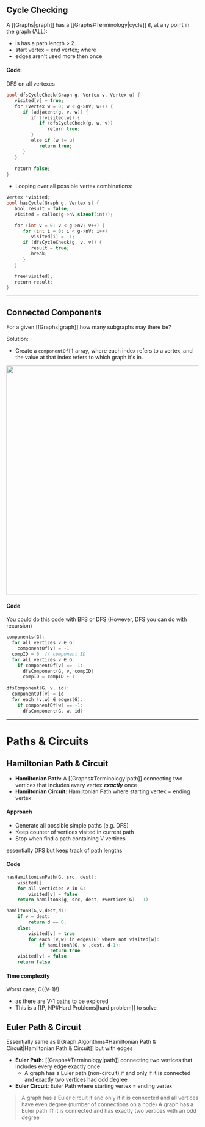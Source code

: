 ## Cycle Checking 
A [[Graphs|graph]] has a [[Graphs#Terminology|cycle]] if, at any point in the graph (ALL):
- is has a path length > 2
- start vertex = end vertex; where
- edges aren't used more then once

#### Code:
DFS on all vertexes
```c
bool dfsCycleCheck(Graph g, Vertex v, Vertex u) {
   visited[v] = true;
   for (Vertex w = 0; w < g->nV; w++) {
      if (adjacent(g, v, w)) {
         if (!visited[w]) {
            if (dfsCycleCheck(g, w, v))
               return true;
         }
         else if (w != u)
            return true;
      }
   }
   
   return false;
}

```

- Looping over all possible vertex combinations:
```c
Vertex *visited;
bool hasCycle(Graph g, Vertex s) {
   bool result = false;
   visited = calloc(g->nV,sizeof(int));

   for (int v = 0; v < g->nV; v++) {
      for (int i = 0; i < g->nV; i++)
         visited[i] = -1;
      if (dfsCycleCheck(g, v, v)) {
         result = true;
         break;
      }
   }

   free(visited);
   return result;
}
```

---

## Connected Components
For a given [[Graphs|graph]] how many subgraphs may there be?

Solution:
- Create a `componentOf[]` array, where each index refers to a vertex, and the value at that index refers to which graph it's in.

<img src="https://lh4.googleusercontent.com/0LZA3orRMc3aYH6i36GSZl4Tme1YpLkTG6rXgGrENe9T15qovBQbPQCFOaw9Gw5A_ihBGCm_fd94DxPdkOF2WiKbOMoIZ_nnNhld8MyciXou00h7JaUQGM_9dYSHk3FTjGKRH1hHHoUlPoXtmcmfJyA" width=600px>

#### Code 
You could do this code with BFS or DFS (However, DFS you can do with recursion)
```c++
components(G):  
  for all vertices v ∈ G:
    componentOf[v] = -1
  compID = 0  // component ID
  for all vertices v ∈ G:
    if componentOf[v] == -1:
      dfsComponent(G, v, compID)
      compID = compID + 1
      
dfsComponent(G, v, id):
  componentOf[v] = id
  for each (v,w) ∈ edges(G):
    if componentOf[w] == -1:
      dfsComponent(G, w, id)
```

---

# Paths & Circuits
## Hamiltonian Path & Circuit 
- **Hamiltonian Path:** A [[Graphs#Terminology|path]] connecting two vertices that includes every vertex ***exactly*** once
- **Hamiltonian Circuit:** Hamiltonian Path where starting vertex = ending vertex


#### Approach
- Generate all possible simple paths (e.g. DFS)
- Keep counter of vertices visited in current path
- Stop when find a path containing V vertices

essentially DFS but keep track of path lengths

#### Code
```c
hasHamiltonianPath(G, src, dest):
	visited[]
	for all verticies v in G:
		visited[v] = false
	return hamiltonR(g, src, dest, #vertices(G) - 1)
```

```c
hamiltonR(G,v,dest,d):
	if v = dest:
		return d == 0;
	else:
		visited[v] = true
		for each (v,w) in edges(G) where not visited[w]:
			if hamiltonR(G, w ,dest, d-1):
				return true
	visited[v] = false
	return false
```

#### Time complexity
Worst case; O((V-1)!)
- as there are V-1 paths to be explored
- This is a [[P, NP#Hard Problems|hard problem]] to solve


## Euler Path & Circuit 
Essentially same as [[Graph Algorithms#Hamiltonian Path & Circuit|Hamiltonian Path & Circuit]] but with edges
- **Euler Path:** [[Graphs#Terminology|path]] connecting two vertices that includes every edge exactly once
	- A graph has a Euler path (non-circuit) if and only if it is connected and exactly two vertices had odd degree
- **Euler Circuit**: Euler Path where starting vertex = ending vertex

> A graph has a Euler circuit if and only if it is connected and all vertices have even degree (number of connections on a node)
> A graph has a Euler path iff it is connected and has exactly two vertices with an odd degree



